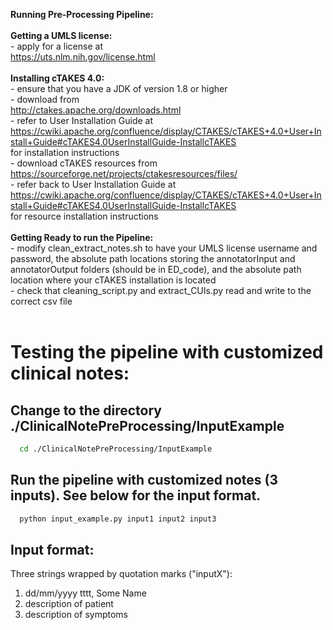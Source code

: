 <b>Running Pre-Processing Pipeline:</b>
<br><br>
<b>Getting a UMLS license:</b>
<br> - apply for a license at <br>https://uts.nlm.nih.gov/license.html
<br><br>
<b>Installing cTAKES 4.0:</b>
<br>  - ensure that you have a JDK of version 1.8 or higher
<br>  - download from <br>http://ctakes.apache.org/downloads.html
<br>  - refer to User Installation Guide at <br>https://cwiki.apache.org/confluence/display/CTAKES/cTAKES+4.0+User+Install+Guide#cTAKES4.0UserInstallGuide-InstallcTAKES<br> for installation instructions
<br>  - download cTAKES resources from <br>https://sourceforge.net/projects/ctakesresources/files/
<br>  - refer back to User Installation Guide at <br>https://cwiki.apache.org/confluence/display/CTAKES/cTAKES+4.0+User+Install+Guide#cTAKES4.0UserInstallGuide-InstallcTAKES<br> for resource installation instructions
<br><br>
<b>Getting Ready to run the Pipeline:</b>
<br>- modify clean_extract_notes.sh to have your UMLS license username and password, the absolute path locations storing the annotatorInput and annotatorOutput folders (should be in ED_code), and the absolute path location where your cTAKES installation is located
<br>- check that cleaning_script.py and extract_CUIs.py read and write to the correct csv file
<br><br>
# Testing the pipeline with customized clinical notes:
## Change to the directory ./ClinicalNotePreProcessing/InputExample
```bash
  cd ./ClinicalNotePreProcessing/InputExample
```
## Run the pipeline with customized notes (3 inputs). See below for the input format.
```bash
  python input_example.py input1 input2 input3
```

## Input format:
Three strings wrapped by quotation marks ("inputX"):
1. dd/mm/yyyy tttt, Some Name
2. description of patient
3. description of symptoms
